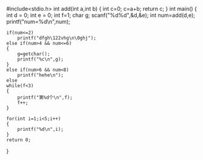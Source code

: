 












#include<stdio.h>
int add(int a,int b)
{
    int c=0;
    c=a+b;
    return c;
}
int main() {
    int d = 0;
    int e = 0;
    int f=1;
    char g;
    scanf("%d%d",&d,&e);
    int num=add(d,e);
    printf("num=%d\n",num);

    if(num<=2)
        printf("dfgh\122vhg\n\0ghj");
    else if(num>4 && num<=6)
    {
        g=getchar();
        printf("%c\n",g);
    }   
    else if(num>6 && num<8)
        printf("hehe\n");
    else
    while(f<3)
    {
        printf("第%d个\n",f);
        f++;
    }

    for(int i=1;i<5;i++)
    {
        printf("%d\n",i);
    }
    return 0;
}

